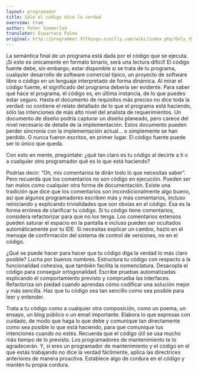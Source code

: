 ```yaml
---
layout: programador
title: Sólo el código dice la verdad
overview: true
author: Peter Sommerlad
translator: Espartaco Palma
original: http://programmer.97things.oreilly.com/wiki/index.php/Only_the_Code_Tells_the_Truth
---
```


La semántica final de un programa está dada por el código que se
ejecuta. ¡Si esto es únicamente en formato binario, será una lectura
difícil! El código fuente debe, sin embargo, estar disponible si se
trata de tu programa, cualquier desarrollo de software comercial típico,
un proyecto de software libre o código en un lenguaje interpretado de
forma dinámica. Al mirar el código fuente, el significado del programa
debería ser evidente. Para saber qué hace el programa, el código es, en
última instancia, de lo que puedes estar seguro. Hasta el documento de
requisitos más preciso no dice toda la verdad: no contiene el relato
detallado de lo que el programa está haciendo, sólo las intenciones de
más alto nivel del analista de requerimientos. Un documento de diseño
podría capturar un diseño planeado, pero carece del nivel necesario de
detalle de la implementación. Estos documento pueden perder sincronía
con la implementación actual… o simplemente se han perdido. O nunca
fueron escritos, en primer lugar. El código fuente puede ser lo único
que queda.

Con esto en mente, pregúntate: ¿qué tan claro es tu código al decirte a
ti o a cualquier otro programador qué es lo que está haciendo?

Podrías decir: “Oh, mis comentarios te dirán todo lo que necesitas
saber”. Pero recuerda que los comentarios no son código en ejecución.
Pueden ser tan malos como cualquier otra forma de documentación. Existe
una tradición que dice que los comentarios son incondicionalmente algo
bueno, así que algunos programadores escriben más y más comentarios,
incluso reiniciando y explicando trivialidades que son obvias en el
código. Ésa es la forma errónea de clarificar tu código. Si tu código
tiene comentarios, considera refactorizar para que no los tenga. Los
comentarios extensos pueden saturar el espacio en la pantalla e incluso
pueden ser ocultados automáticamente por tu IDE. Si necesitas explicar
un cambio, hazlo en el mensaje de confirmación del sistema de control
de versiones, no en el código.

¿Qué se puede hacer para hacer que tu código diga la verdad lo más claro
posible? Lucha por buenos nombres. Estructura tu código con respecto a
la funcionalidad cohesiva, que también facilita la nomenclatura.
Desacopla el código para conseguir ortogonalidad. Escribe pruebas
automatizadas explicando el comportamiento previsto y comprueba las
interfaces. Refactoriza sin piedad cuando aprendas cómo codificar una
solución mejor y más sencilla. Haz que tu código sea tan sencillo como
sea posible para leer y entender.

Trata a tu código como a cualquier otra composición, como un poema, un
ensayo, un blog público o un email importante. Elabora lo que expresas
con cuidado, de modo que haga lo que debe y comunique tan directamente
como sea posible lo que está haciendo, para que comunique tus
intenciones cuando no estés. Recuerda que el código útil se usa mucho
más tiempo de lo previsto. Los programadores de mantenimiento te lo
agradecerán. Y, si eres un programador de mantenimiento y el código en
el que estás trabajando no dice la verdad fácilmente, aplica las
directrices anteriores de manera proactiva. Establece algo de cordura en
el código y mantén tu propia cordura.


